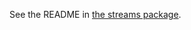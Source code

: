 See the README in [the streams package](https://github.com/material-motion/material-motion-streams-experiment/tree/develop/packages/streams/#readme).

